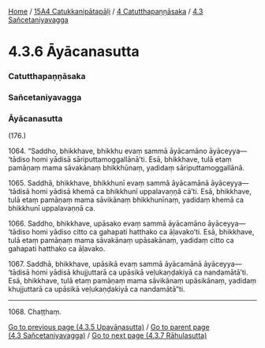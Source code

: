 
[Home](/) / [15A4 Catukkanipātapāḷi](../../../15A4.md) / [4 Catutthapaṇṇāsaka](../../4.md) / [4.3 Sañcetaniyavagga](../4.3.md)

# 4.3.6 Āyācanasutta

### Catutthapaṇṇāsaka

### Sañcetaniyavagga

### Āyācanasutta

(176.)

1064\. “Saddho, bhikkhave, bhikkhu evaṃ sammā āyācamāno āyāceyya—  ‘tādiso homi yādisā sāriputtamoggallānā’ti. Esā, bhikkhave, tulā etaṃ pamāṇaṃ mama sāvakānaṃ bhikkhūnaṃ, yadidaṃ sāriputtamoggallānā.

1065\. Saddhā, bhikkhave, bhikkhunī evaṃ sammā āyācamānā āyāceyya—  ‘tādisā homi yādisā khemā ca bhikkhunī uppalavaṇṇā cā’ti. Esā, bhikkhave, tulā etaṃ pamāṇaṃ mama sāvikānaṃ bhikkhunīnaṃ, yadidaṃ khemā ca bhikkhunī uppalavaṇṇā ca.

1066\. Saddho, bhikkhave, upāsako evaṃ sammā āyācamāno āyāceyya—  ‘tādiso homi yādiso citto ca gahapati hatthako ca āḷavako’ti. Esā, bhikkhave, tulā etaṃ pamāṇaṃ mama sāvakānaṃ upāsakānaṃ, yadidaṃ citto ca gahapati hatthako ca āḷavako.

1067\. Saddhā, bhikkhave, upāsikā evaṃ sammā āyācamānā āyāceyya—  ‘tādisā homi yādisā khujjuttarā ca upāsikā veḷukaṇḍakiyā ca nandamātā’ti. Esā, bhikkhave, tulā etaṃ pamāṇaṃ mama sāvikānaṃ upāsikānaṃ, yadidaṃ khujjuttarā ca upāsikā veḷukaṇḍakiyā ca nandamātā”ti.

---

1068\. Chaṭṭhaṃ.



[Go to previous page (4.3.5 Upavāṇasutta)](4.3.5.md) / [Go to parent page (4.3 Sañcetaniyavagga)](../4.3.md) / [Go to next page (4.3.7 Rāhulasutta)](4.3.7.md)


